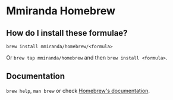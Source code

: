 # Mmiranda Homebrew

## How do I install these formulae?

`brew install mmiranda/homebrew/<formula>`

Or `brew tap mmiranda/homebrew` and then `brew install <formula>`.

## Documentation

`brew help`, `man brew` or check [Homebrew's documentation](https://docs.brew.sh).
